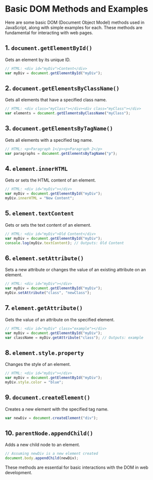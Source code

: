 
# Basic DOM Methods and Examples

Here are some basic DOM (Document Object Model) methods used in JavaScript, along with simple examples for each. These methods are fundamental for interacting with web pages.

## 1. `document.getElementById()`
Gets an element by its unique ID.
```javascript
// HTML: <div id="myDiv">Content</div>
var myDiv = document.getElementById("myDiv");
```

## 2. `document.getElementsByClassName()`
Gets all elements that have a specified class name.
```javascript
// HTML: <div class="myClass"></div><div class="myClass"></div>
var elements = document.getElementsByClassName("myClass");
```

## 3. `document.getElementsByTagName()`
Gets all elements with a specified tag name.
```javascript
// HTML: <p>Paragraph 1</p><p>Paragraph 2</p>
var paragraphs = document.getElementsByTagName("p");
```

## 4. `element.innerHTML`
Gets or sets the HTML content of an element.
```javascript
// HTML: <div id="myDiv"></div>
var myDiv = document.getElementById("myDiv");
myDiv.innerHTML = "New Content";
```

## 5. `element.textContent`
Gets or sets the text content of an element.
```javascript
// HTML: <div id="myDiv">Old Content</div>
var myDiv = document.getElementById("myDiv");
console.log(myDiv.textContent); // Outputs: Old Content
```

## 6. `element.setAttribute()`
Sets a new attribute or changes the value of an existing attribute on an element.
```javascript
// HTML: <div id="myDiv"></div>
var myDiv = document.getElementById("myDiv");
myDiv.setAttribute("class", "newClass");
```

## 7. `element.getAttribute()`
Gets the value of an attribute on the specified element.
```javascript
// HTML: <div id="myDiv" class="example"></div>
var myDiv = document.getElementById("myDiv");
var className = myDiv.getAttribute("class"); // Outputs: example
```

## 8. `element.style.property`
Changes the style of an element.
```javascript
// HTML: <div id="myDiv"></div>
var myDiv = document.getElementById("myDiv");
myDiv.style.color = "blue";
```

## 9. `document.createElement()`
Creates a new element with the specified tag name.
```javascript
var newDiv = document.createElement("div");
```

## 10. `parentNode.appendChild()`
Adds a new child node to an element.
```javascript
// Assuming newDiv is a new element created
document.body.appendChild(newDiv);
```

These methods are essential for basic interactions with the DOM in web development.
